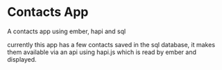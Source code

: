 # Contacts App

A contacts app using ember, hapi and sql

currently this app has a few contacts saved in the sql database, it makes them available via an api using hapi.js which
is read by ember and displayed.
